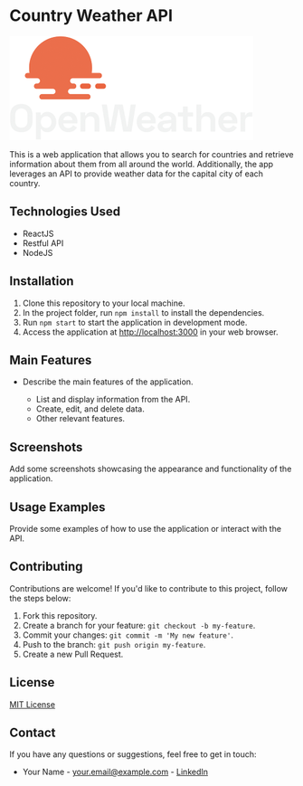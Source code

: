 <h1>Country Weather API</h1>

<img src="/logo_white_cropped.png" alt="Project Logo">

<p>This is a web application that allows you to search for countries and retrieve information about them from all around the world. Additionally, the app leverages an API to provide weather data for the capital city of each country.</p>

<h2>Technologies Used</h2>
<ul>
  <li>ReactJS</li>
  <li>Restful API</li>
  <li>NodeJS</li>
</ul>

<h2>Installation</h2>
<ol>
  <li>Clone this repository to your local machine.</li>
  <li>In the project folder, run <code>npm install</code> to install the dependencies.</li>
  <li>Run <code>npm start</code> to start the application in development mode.</li>
  <li>Access the application at <a href="http://localhost:3000">http://localhost:3000</a> in your web browser.</li>
</ol>

<h2>Main Features</h2>
<ul>
  <li>Describe the main features of the application.</li>
  <ul>
    <li>List and display information from the API.</li>
    <li>Create, edit, and delete data.</li>
    <li>Other relevant features.</li>
  </ul>
</ul>

<h2>Screenshots</h2>
<p>Add some screenshots showcasing the appearance and functionality of the application.</p>

<h2>Usage Examples</h2>
<p>Provide some examples of how to use the application or interact with the API.</p>

<h2>Contributing</h2>
<p>Contributions are welcome! If you'd like to contribute to this project, follow the steps below:</p>
<ol>
  <li>Fork this repository.</li>
  <li>Create a branch for your feature: <code>git checkout -b my-feature</code>.</li>
  <li>Commit your changes: <code>git commit -m 'My new feature'</code>.</li>
  <li>Push to the branch: <code>git push origin my-feature</code>.</li>
  <li>Create a new Pull Request.</li>
</ol>

<h2>License</h2>
<p><a href="LICENSE">MIT License</a></p>

<h2>Contact</h2>
<p>If you have any questions or suggestions, feel free to get in touch:</p>
<ul>
  <li>Your Name - <a href="mailto:eduardoandrelange@gmail.com">your.email@example.com</a> - <a href="https://www.linkedin.com/in/eduardolange/">LinkedIn</a></li>
</ul>
